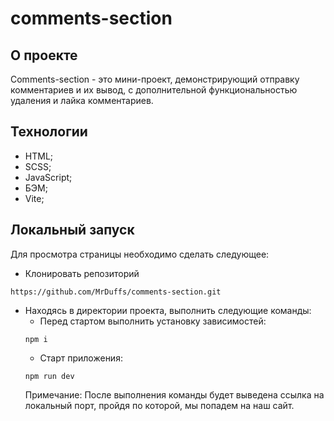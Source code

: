 # comments-section
## О проекте
Comments-section - это мини-проект, демонстрирующий отправку комментариев и их вывод,
с дополнительной функциональностью удаления и лайка комментариев.

## Технологии
- HTML;
- SCSS;
- JavaScript;
- БЭМ;
- Vite;

## Локальный запуск
Для просмотра страницы необходимо сделать следующее:
- Клонировать репозиторий
```
https://github.com/MrDuffs/comments-section.git
```
- Находясь в директории проекта, выполнить следующие команды:
    - Перед стартом выполнить установку зависимостей:
  ```
  npm i
  ```
    - Старт приложения:
  ```
  npm run dev
  ```
  Примечание: После выполнения команды будет выведена ссылка на локальный порт, пройдя по которой, мы попадем на наш сайт. 